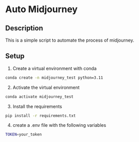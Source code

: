# Auto Midjourney

## Description

This is a simple script to automate the process of midjourney.

## Setup

1. Create a virtual environment with conda

```bash
conda create -n midjourney_test python=3.11
```

2. Activate the virtual environment

```bash
conda activate midjourney_test
```

3. Install the requirements

```bash
pip install -r requirements.txt
```

4. create a .env file with the following variables

```bash
TOKEN=your_token
```
